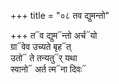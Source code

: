 +++
title = "०८ तव द्युमन्तो"

+++
त᳓व द्युम᳓न्तो अर्च᳓यो  
ग्रा᳓वेव उच्यते बृह᳓त्  
उतो᳓ ते तन्यतु᳓र् यथा  
स्वानो᳓ अर्त त्म᳓ना दिवः᳓